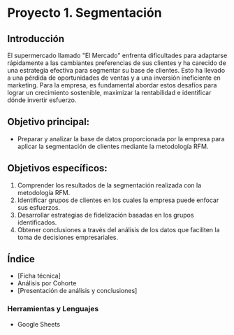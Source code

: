 # Proyecto 1. Segmentación
##  Introducción
El supermercado llamado  "El Mercado" enfrenta dificultades para adaptarse rápidamente a las cambiantes preferencias de sus clientes y ha carecido de una estrategia efectiva para segmentar su base de clientes. Esto ha llevado a una pérdida de oportunidades de ventas y a una inversión ineficiente en marketing. Para la empresa, es fundamental abordar estos desafíos para lograr un crecimiento sostenible, maximizar la rentabilidad e identificar dónde invertir esfuerzo.

## Objetivo principal:
- Preparar y analizar la base de datos proporcionada por la empresa para aplicar la segmentación de clientes mediante la metodología RFM.

## Objetivos específicos:
1. Comprender los resultados de la segmentación realizada con la metodología RFM.
2. Identificar grupos de clientes en los cuales la empresa puede enfocar sus esfuerzos.
3. Desarrollar estrategias de fidelización basadas en los grupos identificados.
4. Obtener conclusiones a través del análisis de los datos que faciliten la toma de decisiones empresariales.

##  Índice
* [Ficha técnica]
* Análisis por Cohorte
* [Presentación  de análisis y conclusiones]
   
### Herramientas y Lenguajes 
- Google Sheets
